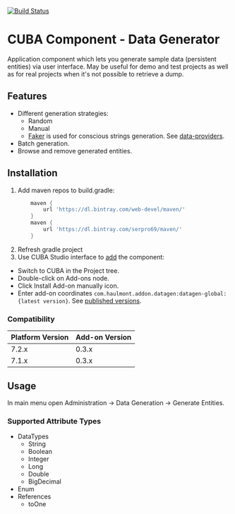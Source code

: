 [![Build Status](https://travis-ci.org/web-devel/cuba-component-data-generator.svg?branch=master)](https://travis-ci.org/web-devel/cuba-component-data-generator)

# CUBA Component - Data Generator

Application component which lets you generate sample data (persistent entities) via user interface.
May be useful for demo and test projects as well as for real projects when it's not possible to retrieve a dump.

## Features

* Different generation strategies:
  * Random 
  * Manual
  * [Faker](https://github.com/serpro69/kotlin-faker) is used for conscious strings generation. See [data-providers](https://github.com/serpro69/kotlin-faker#data-providers).
* Batch generation.
* Browse and remove generated entities.

## Installation

1. Add maven repos to build.gradle:
    ```groovy
        maven {
            url 'https://dl.bintray.com/web-devel/maven/'
        }
        maven {
            url 'https://dl.bintray.com/serpro69/maven/'
        }
    ```
2. Refresh gradle project
3. Use CUBA Studio interface to [add](https://doc.cuba-platform.com/studio/#add_ons) the component:
  - Switch to CUBA in the Project tree.
  - Double-click on Add-ons node.
  - Click Install Add-on manually icon.
  - Enter add-on coordinates `com.haulmont.addon.datagen:datagen-global:{latest version}`. See [published versions](https://bintray.com/web-devel/maven/cuba-component-data-generator).

### Compatibility

| Platform Version | Add-on Version |
| ---------------- | -------------- |
| 7.2.x            | 0.3.x          |
| 7.1.x            | 0.3.x          |

## Usage

In main menu open Administration -> Data Generation -> Generate Entities.


### Supported Attribute Types

* DataTypes
  * String
  * Boolean
  * Integer
  * Long
  * Double
  * BigDecimal
* Enum
* References
  * toOne
